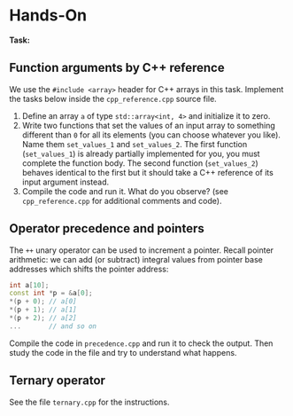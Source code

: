 # Hands-On

**Task:**

## Function arguments by C++ reference

We use the `#include <array>` header for C++ arrays in this task.  Implement the
tasks below inside the `cpp_reference.cpp` source file.

1. Define an array `a` of type `std::array<int, 4>` and initialize it to zero.
2. Write two functions that set the values of an input array to something
   different than `0` for all its elements (you can choose whatever you like).
   Name them `set_values_1` and `set_values_2`. The first function
   (`set_values_1`) is already partially implemented for you, you must complete
   the function body. The second function (`set_values_2`) behaves identical to
   the first but it should take a C++ reference of its input argument instead.
4. Compile the code and run it.  What do you observe?  (see `cpp_reference.cpp`
   for additional comments and code).

## Operator precedence and pointers

The `++` unary operator can be used to increment a pointer.  Recall pointer
arithmetic: we can add (or subtract) integral values from pointer base addresses
which shifts the pointer address:

```cpp
int a[10];
const int *p = &a[0];
*(p + 0); // a[0]
*(p + 1); // a[1]
*(p + 2); // a[2]
...       // and so on
```

Compile the code in `precedence.cpp` and run it to check the output.  Then study
the code in the file and try to understand what happens.

## Ternary operator

See the file `ternary.cpp` for the instructions.
